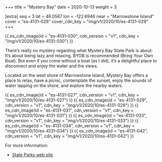 +++
title = "Mystery Bay"
date = 2020-10-13
weight = 3

[extra]
seq = 3
lat = 48.0587
lon = -122.6946
near = "Marrowstone Island"
cover = "es-4131-029"
cover_cdn_key = "img/v1/2020/10/es-4131-029"
+++

{{ es_cdn_image(id = "es-4131-030", cdn_version = "v1", cdn_key = "img/v1/2020/10/es-4131-030") }}

There’s really no mystery regarding what Mystery Bay State Park is about: It’s about being lazy and relaxing. BYOB is recommended (Bring Your Own Boat).  But even if you come without a boat (as I did), it’s a delightful place to disconnect and enjoy the water and the views.

<!-- more -->

Located on the west shore of Marrowstone Island, Mystery Bay offers a place to relax, have a picnic, contemplate the sunset, enjoy the sounds of water lapping on the shore, and explore the nearby waters.

{{ es_cdn_image(id = "es-4131-027", cdn_version = "v1", cdn_key = "img/v1/2020/10/es-4131-027") }}
{{ es_cdn_image(id = "es-4131-029", cdn_version = "v1", cdn_key = "img/v1/2020/10/es-4131-029") }}
{{ es_cdn_image(id = "es-4131-031", cdn_version = "v1", cdn_key = "img/v1/2020/10/es-4131-031") }}
{{ es_cdn_image(id = "es-4131-033", cdn_version = "v1", cdn_key = "img/v1/2020/10/es-4131-033") }}
{{ es_cdn_image(id = "es-4131-034", cdn_version = "v1", cdn_key = "img/v1/2020/10/es-4131-034") }}
{{ es_cdn_image(id = "es-4131-042", cdn_version = "v1", cdn_key = "img/v1/2020/10/es-4131-042") }}

For more information:

* [State Parks web site](https://parks.state.wa.us/550/Mystery-Bay)
